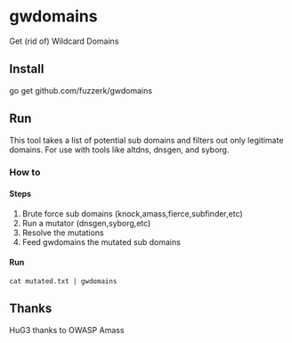 # gwdomains

Get (rid of) Wildcard Domains

## Install

go get github.com/fuzzerk/gwdomains

## Run

This tool takes a list of potential sub domains and filters out only legitimate
domains. For use with tools like altdns, dnsgen, and syborg.

### How to

#### Steps

1. Brute force sub domains (knock,amass,fierce,subfinder,etc)
2. Run a mutator (dnsgen,syborg,etc)
3. Resolve the mutations
4. Feed gwdomains the mutated sub domains

#### Run

`cat mutated.txt | gwdomains`

## Thanks

HuG3 thanks to OWASP Amass
